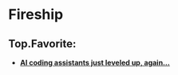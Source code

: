 # Fireship
## Top.Favorite:
- **[AI coding assistants just leveled up, again…](https://youtu.be/7h732qLxtAk)**
